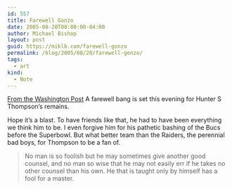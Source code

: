 ```yaml
---
id: 557
title: Farewell Gonzo
date: 2005-08-20T00:00:00-04:00
author: Michael Bishop
layout: post
guid: https://miklb.com/farewell-gonzo
permalink: /blog/2005/08/20/farewell-gonzo/
tags:
  - art
kind:
  - Note
---
```

<p><a href="http://www.washingtonpost.com/wp-dyn/content/article/2005/08/20/AR2005082000422.html">From the Washington Post</a>
A farewell bang is set this evening for Hunter S Thompson’s remains.</p>

<p>Hope it’s a blast.  To have friends like that, he had to have been everything we think him to be.  I even forgive him for his pathetic bashing of the Bucs before the Superbowl.  But what better team than the Raiders, the perennial bad boys, for Thompson to be a fan of.</p>

<blockquote>No man is so foolish but he may sometimes give another good counsel, and no man so wise that he may not easily err if he takes no other counsel than his own. He that is taught only by himself has a fool for a master.</blockquote>